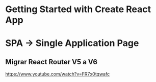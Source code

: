 # Getting Started with Create React App 

# SPA -> Single Application Page

## Migrar React Router V5 a V6

https://www.youtube.com/watch?v=FR7x0tqwafc